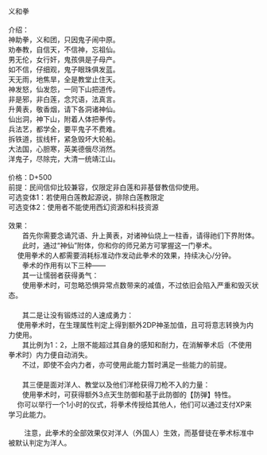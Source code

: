<title>义和拳</title>
<meta name="GENERATOR" content="WinCHM">
<meta http-equiv="Content-Type" content="text/html; charset=gb2312">
<br>
<br>义和拳
<br>
<br>介绍：
<br>        神助拳，义和团，只因鬼子闹中原。
<br>        劝奉教，自信天，不信神，忘祖仙。
<br>        男无伦，女行奸，鬼孩俱是子母产。
<br>        如不信，仔细观，鬼子眼珠俱发蓝。
<br>        天无雨，地焦旱，全是教堂止住天。
<br>        神发怒，仙发怨，一同下山把道传。
<br>        非是邪，非白莲，念咒语，法真言。
<br>        升黄表，敬香烟，请下各洞诸神仙。
<br>        仙出洞，神下山，附着人体把拳传。
<br>        兵法艺，都学全，要平鬼子不费难。
<br>        拆铁道，拔线杆，紧急毁坏大轮船。
<br>        大法国，心胆寒，英美德俄尽消然。
<br>        洋鬼子，尽除完，大清一统靖江山。
<br>
<br>价格：D+500
<br>前提：民间信仰比较兼容，仅限定非白莲和非基督教信仰使用。
<br>可选变体1：若使用白莲教起源说，排除白莲教限定
<br>可选变体2：使用者不能使用西幻资源和科技资源
<br>
<br>效果：
<br>　　首先你需要念诵咒语、升上黄表，对诸神仙烧上一柱香，请得祂们下界附体。
<br>　　此时，通过“神仙”附体，你和你的师兄弟方可掌握这一门拳术。　
<br>　  使用拳术的人都需要消耗标准动作发动此拳术的效果，持续决心/分钟。
<br>　　拳术的作用有以下三种——
<br>　　其一让懦弱者获得勇气：
<br>　　使用拳术时，可忽略恐惧异常点数带来的减值，不过依旧会陷入严重和毁灭状态。
<br>　　
<br>　　其二是让没有锻炼过的人速成勇力：
<br>　  使用拳术时，在生理属性判定上得到额外2DP神圣加值，且可将意志转换为内力使用。
<br>　　其比例为1：2，上限不能超过其自身的感知和耐力，在消解拳术后（不使用拳术时）内力便自动消失。
<br>　　不过，即使不会内力者，亦可使用此能力暂时满足一些能力的前提。
<br>　　
<br>　　其三便是面对洋人、教堂以及他们洋枪获得刀枪不入的力量：
<br>　　使用拳术时，可获得额外3点天生防御和基于此防御的【防弹】特性。
<br>　  你可以举行一个1小时的仪式，将拳术传授给其他人，他们可以通过支付XP来学习此能力。
<br>
<br>　　 注意，此拳术的全部效果仅对洋人（外国人）生效，而基督徒在拳术标准中被默认判定为洋人。